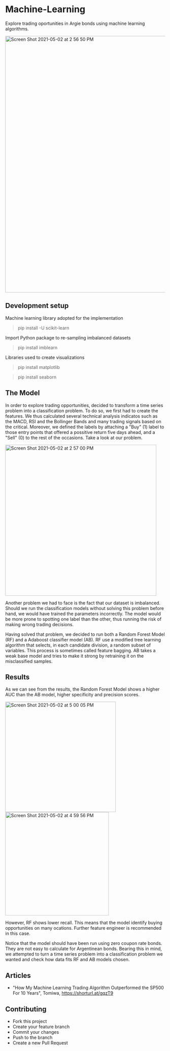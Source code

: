 # Machine-Learning
Explore trading oportunities in Argie bonds using machine learning algorithms.

<img width="809" alt="Screen Shot 2021-05-02 at 2 56 50 PM" src="https://user-images.githubusercontent.com/34326154/116824945-26713f00-ab63-11eb-9489-fbfd05c77e19.png">


## Development setup

Machine learning library adopted for the implementation

> pip install -U scikit-learn

Import Python package to re-sampling imbalanced  datasets

> pip install imblearn

Libraries used to create visualizations

> pip install matplotlib

> pip install seaborn

## The Model

In order to explore trading opportunities, decided to transform a time series problem into a classification problem. To do so, we first had to create the features. We thus calculated several technical analysis indicatos such as the MACD, RSI and the Bollinger Bands and many trading signals based on the critical. Moreover, we defined the labels by attaching a "Buy" (1) label to those entry points that offered a possitive return five days ahead, and a "Sell" (0) to the rest of the occasions. Take a look at our problem.

<img width="476" alt="Screen Shot 2021-05-02 at 2 57 00 PM" src="https://user-images.githubusercontent.com/34326154/116824927-19545000-ab63-11eb-8eb2-bff59d04c174.png">

Another problem we had to face is the fact that our dataset is imbalanced. Should we run the classification models without solving this problem before hand, we would have trained the parameters incorrectly. The model would be more prone to spotting one label than the other, thus running the risk of making wrong trading decisions. 

Having solved that problem, we decided to run both a Random Forest Model (RF) and a Adaboost classifier model (AB). RF use a modified tree learning algorithm that selects, in each candidate division, a random subset of variables. This process is sometimes called feature bagging. AB takes a weak base model and tries to make it strong by retraining it on the misclassified samples.


## Results

As we can see from the results, the Random Forest Model shows a higher AUC than the AB model, higher specificity and precision scores. 

<img width="348" alt="Screen Shot 2021-05-02 at 5 00 05 PM" src="https://user-images.githubusercontent.com/34326154/116825983-232c8200-ab68-11eb-89c7-3e9fa47955f7.png">

<img width="326" alt="Screen Shot 2021-05-02 at 4 59 56 PM" src="https://user-images.githubusercontent.com/34326154/116825993-39d2d900-ab68-11eb-8396-65a1cdf44859.png">

However, RF shows lower recall. This means that the model identify buying opportunities on many ocations. Further feature engineer is recommended in this case.

Notice that the model should have been run using zero coupon rate bonds. They are not easy to calculate for Argentinean bonds. Bearing this in mind, we attempted to turn a time series problem into a classification problem we wanted and check how data fits RF and AB models chosen.


## Articles

- "How My Machine Learning Trading Algorithm Outperformed the SP500 For 10 Years", Tomiwa, https://shorturl.at/gqzT9


## Contributing

- Fork this project
- Create your feature branch
- Commit your changes
- Push to the branch
- Create a new Pull Request

